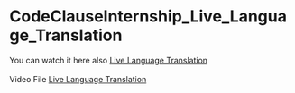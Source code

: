 # CodeClauseInternship_Live_Language_Translation
You can watch it here also <a href="https://livelangtrans.netlify.app/"> Live Language Translation </a><br><br>
Video File <a href="https://raw.githubusercontent.com/Prabhatsir31/CodeClauseInternship_Live_Language_Translation/main/language.mp4" >Live Language Translation </a>
